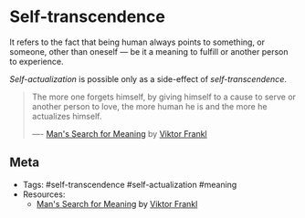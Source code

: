 # Self-transcendence

It refers to the fact that being human always points to something, or someone, other than oneself — be it a meaning to fulfill or another person to experience.

_Self-actualization_ is possible only as a side-effect of _self-transcendence_.

> The more one forgets himself, by giving himself to a cause to serve or another person to love, the more human he is and the more he actualizes himself.
>
> —- [Man's Search for Meaning][1] by [Viktor Frankl][2]

## Meta

- Tags: #self-transcendence #self-actualization #meaning
- Resources:
  - [Man's Search for Meaning][1] by [Viktor Frankl][2]

[1]: https://www.goodreads.com/book/show/4069.Man_s_Search_for_Meaning
[2]: https://www.goodreads.com/author/show/2782.Viktor_E_Frankl
